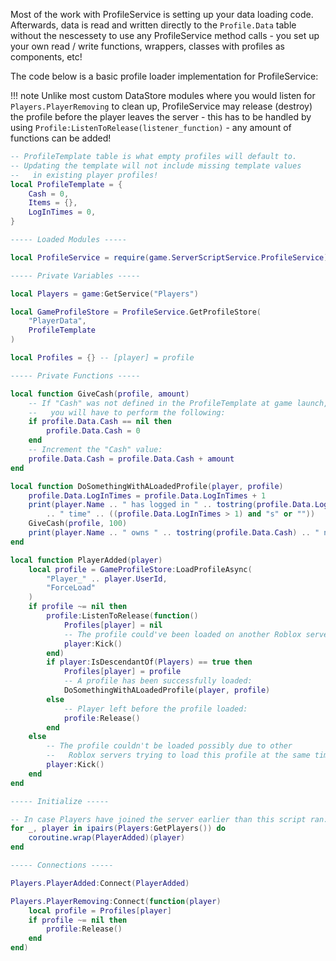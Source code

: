 Most of the work with ProfileService is setting up your data loading code. Afterwards, data is read and written directly to the `Profile.Data` table without the nescessety to use any ProfileService method calls - you set up your own read / write functions, wrappers, classes with profiles as components, etc!

The code below is a basic profile loader implementation for ProfileService:

!!! note
	Unlike most custom DataStore modules where you would listen for `Players.PlayerRemoving` to clean up,
	ProfileService may release (destroy) the profile before the player leaves the server - this has to be
	handled by using `Profile:ListenToRelease(listener_function)` - any amount of functions can be added!

```lua
-- ProfileTemplate table is what empty profiles will default to.
-- Updating the template will not include missing template values
--   in existing player profiles!
local ProfileTemplate = {
	Cash = 0,
	Items = {},
	LogInTimes = 0,
}

----- Loaded Modules -----

local ProfileService = require(game.ServerScriptService.ProfileService)

----- Private Variables -----

local Players = game:GetService("Players")

local GameProfileStore = ProfileService.GetProfileStore(
	"PlayerData",
	ProfileTemplate
)

local Profiles = {} -- [player] = profile

----- Private Functions -----

local function GiveCash(profile, amount)
	-- If "Cash" was not defined in the ProfileTemplate at game launch,
	--   you will have to perform the following:
	if profile.Data.Cash == nil then
		profile.Data.Cash = 0
	end
	-- Increment the "Cash" value:
	profile.Data.Cash = profile.Data.Cash + amount
end

local function DoSomethingWithALoadedProfile(player, profile)
	profile.Data.LogInTimes = profile.Data.LogInTimes + 1
	print(player.Name .. " has logged in " .. tostring(profile.Data.LogInTimes)
		.. " time" .. ((profile.Data.LogInTimes > 1) and "s" or ""))
	GiveCash(profile, 100)
	print(player.Name .. " owns " .. tostring(profile.Data.Cash) .. " now!")
end

local function PlayerAdded(player)
	local profile = GameProfileStore:LoadProfileAsync(
		"Player_" .. player.UserId,
		"ForceLoad"
	)
	if profile ~= nil then
		profile:ListenToRelease(function()
			Profiles[player] = nil
			-- The profile could've been loaded on another Roblox server:
			player:Kick()
		end)
		if player:IsDescendantOf(Players) == true then
			Profiles[player] = profile
			-- A profile has been successfully loaded:
			DoSomethingWithALoadedProfile(player, profile)
		else
			-- Player left before the profile loaded:
			profile:Release()
		end
	else
		-- The profile couldn't be loaded possibly due to other
		--   Roblox servers trying to load this profile at the same time:
		player:Kick() 
	end
end

----- Initialize -----

-- In case Players have joined the server earlier than this script ran:
for _, player in ipairs(Players:GetPlayers()) do
	coroutine.wrap(PlayerAdded)(player)
end

----- Connections -----

Players.PlayerAdded:Connect(PlayerAdded)

Players.PlayerRemoving:Connect(function(player)
	local profile = Profiles[player]
	if profile ~= nil then
		profile:Release()
	end
end)
```